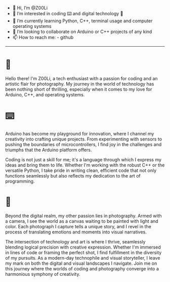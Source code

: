 - 👋 Hi, I’m @Z00Li
- 👀 I’m interested in coding ⌨️ and digital technology 💾
- 🌱 I’m currently learning Python, C++, terminal usage and computer operating systems 
- 💞️ I’m looking to collaborate on Arduino or C++ projects of any kind
- 📫 How to reach me:   - github

---

# 👋
Hello there! I'm Z00Li, a tech enthusiast with a passion for coding and an artistic flair for photography. My journey in the world of technology has been nothing short of thrilling, especially when it comes to my love for Arduino, C++, and operating systems.

# ⌨️
Arduino has become my playground for innovation, where I channel my creativity into crafting unique projects. From experimenting with sensors to pushing the boundaries of microcontrollers, I find joy in the challenges and triumphs that the Arduino platform offers.

Coding is not just a skill for me; it's a language through which I express my ideas and bring them to life. Whether I'm working with the robust C++ or the versatile Python, I take pride in writing clean, efficient code that not only functions seamlessly but also reflects my dedication to the art of programming.

# 📸
Beyond the digital realm, my other passion lies in photography. Armed with a camera, I see the world as a canvas waiting to be painted with light and color. Each photograph I capture tells a unique story, and I revel in the process of translating emotions and moments into visual narratives.

The intersection of technology and art is where I thrive, seamlessly blending logical precision with creative expression. Whether I'm immersed in lines of code or framing the perfect shot, I find fulfillment in the diversity of my pursuits. As a modern-day technophile and visual storyteller, I leave my mark on both the digital and visual landscapes I navigate. Join me on this journey where the worlds of coding and photography converge into a harmonious symphony of creativity.
